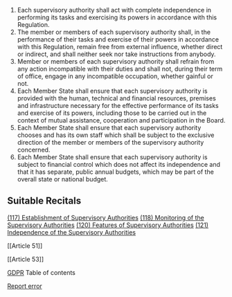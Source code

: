 
1. Each supervisory authority shall act with complete independence in performing its tasks and exercising its powers in accordance with this Regulation.
2. The member or members of each supervisory authority shall, in the performance of their tasks and exercise of their powers in accordance with this Regulation, remain free from external influence, whether direct or indirect, and shall neither seek nor take instructions from anybody.
3. Member or members of each supervisory authority shall refrain from any action incompatible with their duties and shall not, during their term of office, engage in any incompatible occupation, whether gainful or not.
4. Each Member State shall ensure that each supervisory authority is provided with the human, technical and financial resources, premises and infrastructure necessary for the effective performance of its tasks and exercise of its powers, including those to be carried out in the context of mutual assistance, cooperation and participation in the Board.
5. Each Member State shall ensure that each supervisory authority chooses and has its own staff which shall be subject to the exclusive direction of the member or members of the supervisory authority concerned.
6. Each Member State shall ensure that each supervisory authority is subject to financial control which does not affect its independence and that it has separate, public annual budgets, which may be part of the overall state or national budget.



## Suitable Recitals



[(117) Establishment of Supervisory Authorities](https://gdpr-info.eu/recitals/no-117/)
[(118) Monitoring of the Supervisory Authorities](https://gdpr-info.eu/recitals/no-118/)
[(120) Features of Supervisory Authorities](https://gdpr-info.eu/recitals/no-120/)
[(121) Independence of the Supervisory Authorities](https://gdpr-info.eu/recitals/no-121/)




[[Article 51]]


[[Article 53]]



[GDPR](https://gdpr-info.eu)
Table of contents


[Report error](https://gdpr-info.eu/gf/?TB_iframe=true&height=306 "Your message")

